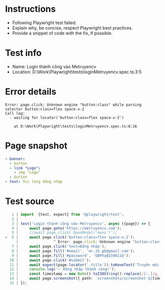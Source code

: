 # Instructions

- Following Playwright test failed.
- Explain why, be concise, respect Playwright best practices.
- Provide a snippet of code with the fix, if possible.

# Test info

- Name: Login thành công vào Metruyencv
- Location: D:\Work\Playwright\tests\loginMetruyencv.spec.ts:3:5

# Error details

```
Error: page.click: Unknown engine "button:class" while parsing selector button:class=flex space-x-2
Call log:
  - waiting for locator('button:class=flex space-x-2')

    at D:\Work\Playwright\tests\loginMetruyencv.spec.ts:6:16
```

# Page snapshot

```yaml
- banner:
  - button
  - link "Logo":
    - img "Logo"
  - button
- text: Vui lòng đăng nhập
```

# Test source

```ts
   1 | import  {test, expect} from '@playwright/test';
   2 |
   3 | test('Login thành công vào Metruyencv', async ({page}) => {
   4 |     await page.goto('https://metruyencv.com');
   5 |     //await page.click('OpenModal('menu')');
>  6 |     await page.click('button:class=flex space-x-2');
     |                ^ Error: page.click: Unknown engine "button:class" while parsing selector button:class=flex space-x-2
   7 |     await page.click('text=Đăng nhập');
   8 |     await page.fill('#email', 'mr.zb.gb@gmail.com');
   9 |     await page.fill('#password', 'GBPha@150611@');
  10 |     await page.click('#submit');
  11 |     await expect(page.locator('.title')).toHaveText('Truyện mới cập nhật');
  12 |     console.log('✅ Đăng nhập thành công!');
  13 |     const timestamp = new Date().toISOString().replace(/[:.]/g, '-');
  14 |     await page.screenshot({ path: `screenshots/screenshot-${timestamp}.png` });
  15 | }); 
```